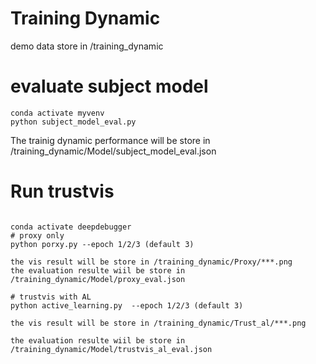 # Training Dynamic
demo data store in /training_dynamic
# evaluate subject model

```
conda activate myvenv
python subject_model_eval.py
```
The trainig dynamic performance will be store in /training_dynamic/Model/subject_model_eval.json


# Run trustvis 
```

conda activate deepdebugger
# proxy only
python porxy.py --epoch 1/2/3 (default 3)

the vis result will be store in /training_dynamic/Proxy/***.png
the evaluation resulte wiil be store in /training_dynamic/Model/proxy_eval.json

# trustvis with AL
python active_learning.py  --epoch 1/2/3 (default 3)

the vis result will be store in /training_dynamic/Trust_al/***.png

the evaluation resulte wiil be store in /training_dynamic/Model/trustvis_al_eval.json

```